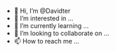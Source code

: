 - 👋 Hi, I’m @Davidter
- 👀 I’m interested in ...
- 🌱 I’m currently learning ...
- 💞️ I’m looking to collaborate on ...
- 📫 How to reach me ...

<!---
Davidter/Davidter is a ✨ special ✨ repository because its `README.md` (this file) appears on your GitHub profile.
You can click the Preview link to take a look at your changes.
--->
